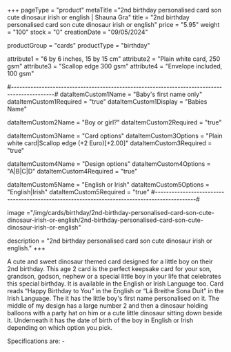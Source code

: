 +++
pageType = "product"
metaTitle ="2nd birthday personalised card son cute dinosaur irish or english  | Shauna Gra"
title = "2nd birthday personalised card son cute dinosaur irish or english"
price = "5.95"
weight = "100"
stock = "0"
creationDate = "09/05/2024"

productGroup = "cards"
productType = "birthday"

attribute1 = "6 by 6 inches, 15 by 15 cm" 
attribute2 = "Plain white card, 250 gsm"
attribute3 = "Scallop edge 300 gsm"
attribute4 = "Envelope included, 100 gsm"

#---------------------------------------------------------------------------------------------#
dataItemCustom1Name = "Baby's first name only"
dataItemCustom1Required = "true"
dataItemCustom1Display = "Babies Name"

dataItemCustom2Name = "Boy or girl?"
dataItemCustom2Required = "true"

dataItemCustom3Name = "Card options"
dataItemCustom3Options = "Plain white card|Scallop edge (+2 Euro)[+2.00]"
dataItemCustom3Required = "true"

dataItemCustom4Name = "Design options"
dataItemCustom4Options = "A|B|C|D"
dataItemCustom4Required = "true"

dataItemCustom5Name = "English or Irish"
dataItemCustom5Options = "English|Irish"
dataItemCustom5Required = "true"
#---------------------------------------------------------------------------------------------#

image ="/img/cards/birthday/2nd-birthday-personalised-card-son-cute-dinosaur-irish-or-english/2nd-birthday-personalised-card-son-cute-dinosaur-irish-or-english"

description = "2nd birthday personalised card son cute dinosaur irish or english."
+++

A cute and sweet dinosaur themed card designed for a little boy on their 2nd birthday. This age 2 card is the perfect keepsake card for your son, grandson, godson, nephew or a special little boy in your life that celebrates this special birthday. It is available in the English or Irish Language too. Card reads “Happy Birthday to You” in the English or “Lá Breithe Sona Duit” in the Irish Language. The it has the little boy's first name personalised on it. The middle of my design has a large number 2 and then a dinosaur holding balloons with a party hat on him or a cute little dinosaur sitting down beside it. Underneath it has the date of birth of the boy in English or Irish depending on which option you pick.

Specifications are: -
